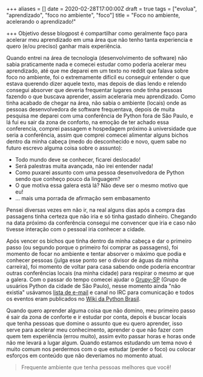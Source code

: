 +++
aliases = []
date = 2020-02-28T17:00:00Z
draft = true
tags = ["evolua", "aprendizado", "foco no ambiente", "foco"]
title = "Foco no ambiente, acelerando o aprendizado!"

+++
Objetivo desse blogpost é compartilhar como geralmente faço para acelerar meu aprendizado em uma área que não tenho tanta experiencia e quero (e/ou preciso) ganhar mais experiência.

Quando entrei na área de tecnologia (desenvolvimento de software) não sabia praticamente nada e comecei estudar como poderia acelerar meu aprendizado, até que me deparei em um texto no reddit que falava sobre foco no ambiente, foi o extremamente difícil eu conseguir entender o que estava querendo dizer aquele texto, mas depois de dias lendo e relendo consegui absorver que deveria frequentar lugares onde tinha pessoas fazendo o que buscava aprender, assim aceleraria meu aprendizado. Como tinha acabado de chegar na área, não sabia o ambiente (locais) onde as pessoas desenvolvedora de software frequentava, depois de muita pesquisa me deparei com uma conferência de Python fora de São Paulo, e lá fui eu sair da zona de conforto, na emoção de ter achado essa conferencia, comprei passagem e hospedagem próximo à universidade que seria a conferência, assim que comprei comecei alimentar alguns bichos dentro da minha cabeça (medo do desconhecido e novo, quem sabe no futuro escrevo alguma coisa sobre o assunto):

* Todo mundo deve se conhecer, ficarei deslocado!
* Será palestras muita avançada, não irei entender nada!
* Como puxarei assunto com uma pessoa desenvolvedora de Python sendo que conheço pouco da linguagem?
* O que motiva essa galera está lá? Não deve ser o mesmo motivo que eu!
* … mais uma porrada de afirmação sem embasamento

Pensei diversas vezes em não ir, na real alguns dias após a compra das passagens tinha certeza que não iria e só tinha gastado dinheiro. Chegando na data próximo da conferência consegui me convencer que iria e caso não tivesse interação com o pessoal iria conhecer a cidade.

Após vencer os bichos que tinha dentro da minha cabeça e dar o primeiro passo (ou segundo porque o primeiro foi comprar as passagens), foi momento de focar no ambiente e tentar absorver o máximo que podia e conhecer pessoas (julga esse ponto ser o divisor de águas da minha carreira), foi momento de voltar para casa sabendo onde poderia encontrar outras conferências locais (na minha cidade) para respirar o mesmo ar que a galera. Com o passar do tempo comecei ajudar o [Grupy-SP](https://www.meetup.com/pt-BR/Grupy-SP/) (Grupo de usuários Python da cidade de São Paulo), nesse momento ainda "não existia" usávamos [lista de e-mail](https://groups.google.com/forum/#!forum/grupy-sp) e canal no IRC para comunicação e todos os eventos eram publicados no [Wiki da Python Brasil](https://wiki.python.org.br/GrupySP).

Quando quero aprender alguma coisa que não domino, meu primeiro passo é sair da zona de conforte e ir estudar por conta, depois é buscar locais que tenha pessoas que domine o assunto que eu quero aprender, isso serve para acelerar meu conhecimento, aprender o que não fazer com quem tem experiência (errou muito), assim evito passar horas e horas onde não me levará a lugar algum. Quando estamos estudando um tema novo é muito comum nos perdermos com o que estudar (perder o foco) ou colocar esforços em conteúdo que não deveríamos no momento atual.

> Frequente ambiente que tenha pessoas melhores que você!